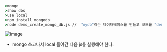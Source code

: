 ```cmd
>mongo   
>show dbs  
>use local 
>npm install mongodb  
>node demo_create_mongo_db.js //  "mydb"라는 데이터베이스를 만들고 코드를 "demo_create_mongo_db.js"라는 파일에 저장하고 파일을 실행
```
![image](https://user-images.githubusercontent.com/63652571/165909700-2a66a2a2-9f6a-467e-9f49-f2596cd79390.png)

- mongo 쓰고나서 local 들어간 다음 js를 실행해야 한다.
